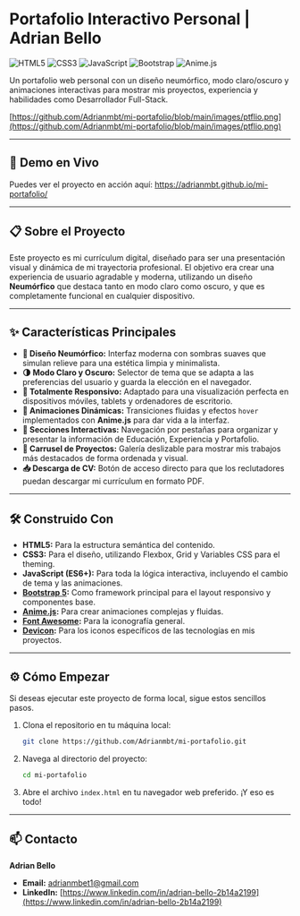 # Portafolio Interactivo Personal | Adrian Bello

![HTML5](https://img.shields.io/badge/HTML5-E34F26?style=for-the-badge&logo=html5&logoColor=white)
![CSS3](https://img.shields.io/badge/CSS3-1572B6?style=for-the-badge&logo=css3&logoColor=white)
![JavaScript](https://img.shields.io/badge/JavaScript-F7DF1E?style=for-the-badge&logo=javascript&logoColor=black)
![Bootstrap](https://img.shields.io/badge/Bootstrap-563D7C?style=for-the-badge&logo=bootstrap&logoColor=white)
![Anime.js](https://img.shields.io/badge/Anime.js-28243D?style=for-the-badge&logo=anime.js&logoColor=white)

Un portafolio web personal con un diseño neumórfico, modo claro/oscuro y animaciones interactivas para mostrar mis proyectos, experiencia y habilidades como Desarrollador Full-Stack.

[https://github.com/Adrianmbt/mi-portafolio/blob/main/images/ptflio.png](https://github.com/Adrianmbt/mi-portafolio/blob/main/images/ptflio.png)


---

## 🚀 Demo en Vivo

Puedes ver el proyecto en acción aquí: https://adrianmbt.github.io/mi-portafolio/


---

## 📋 Sobre el Proyecto

Este proyecto es mi currículum digital, diseñado para ser una presentación visual y dinámica de mi trayectoria profesional. El objetivo era crear una experiencia de usuario agradable y moderna, utilizando un diseño **Neumórfico** que destaca tanto en modo claro como oscuro, y que es completamente funcional en cualquier dispositivo.

---

## ✨ Características Principales

*   **🎨 Diseño Neumórfico:** Interfaz moderna con sombras suaves que simulan relieve para una estética limpia y minimalista.
*   **🌗 Modo Claro y Oscuro:** Selector de tema que se adapta a las preferencias del usuario y guarda la elección en el navegador.
*   **📱 Totalmente Responsivo:** Adaptado para una visualización perfecta en dispositivos móviles, tablets y ordenadores de escritorio.
*   **🚀 Animaciones Dinámicas:** Transiciones fluidas y efectos `hover` implementados con **Anime.js** para dar vida a la interfaz.
*   **📁 Secciones Interactivas:** Navegación por pestañas para organizar y presentar la información de Educación, Experiencia y Portafolio.
*   **🎠 Carrusel de Proyectos:** Galería deslizable para mostrar mis trabajos más destacados de forma ordenada y visual.
*   **📥 Descarga de CV:** Botón de acceso directo para que los reclutadores puedan descargar mi currículum en formato PDF.

---

## 🛠️ Construido Con

*   **HTML5:** Para la estructura semántica del contenido.
*   **CSS3:** Para el diseño, utilizando Flexbox, Grid y Variables CSS para el theming.
*   **JavaScript (ES6+):** Para toda la lógica interactiva, incluyendo el cambio de tema y las animaciones.
*   **[Bootstrap 5](https://getbootstrap.com/):** Como framework principal para el layout responsivo y componentes base.
*   **[Anime.js](https://animejs.com/):** Para crear animaciones complejas y fluidas.
*   **[Font Awesome](https://fontawesome.com/):** Para la iconografía general.
*   **[Devicon](https://devicon.dev/):** Para los iconos específicos de las tecnologías en mis proyectos.

---

## ⚙️ Cómo Empezar

Si deseas ejecutar este proyecto de forma local, sigue estos sencillos pasos.

1.  Clona el repositorio en tu máquina local:
    ```sh
    git clone https://github.com/Adrianmbt/mi-portafolio.git
    ```
2.  Navega al directorio del proyecto:
    ```sh
    cd mi-portafolio
    ```
3.  Abre el archivo `index.html` en tu navegador web preferido. ¡Y eso es todo!

---

## 📫 Contacto

**Adrian Bello**

*   **Email:** [adrianmbet1@gmail.com](mailto:adrianmbet1@gmail.com)
*   **LinkedIn:** [https://www.linkedin.com/in/adrian-bello-2b14a2199](https://www.linkedin.com/in/adrian-bello-2b14a2199)
